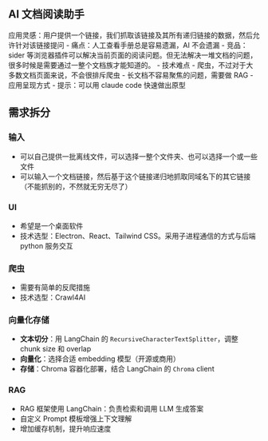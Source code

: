 ## AI 文档阅读助手
应用灵感：用户提供一个链接，我们抓取该链接及其所有递归链接的数据，然后允许针对该链接提问
    - 痛点：人工查看手册总是容易遗漏，AI 不会遗漏
    - 竞品：sider 等浏览器插件可以解决当前页面的阅读问题。但无法解决一堆文档的问题，很多时候是需要通过一整个文档族才能知道的。
    - 技术难点
        - 爬虫，不过对于大多数文档页面来说，不会很排斥爬虫
        - 长文档不容易聚焦的问题，需要做 RAG
        - 应用呈现方式
    - 提示：可以用 claude code 快速做出原型
## 需求拆分
### 输入
- 可以自己提供一批离线文件，可以选择一整个文件夹、也可以选择一个或一些文件
- 可以输入一个文档链接，然后基于这个链接递归地抓取同域名下的其它链接（不能抓别的，不然就无穷无尽了）
### UI
- 希望是一个桌面软件
- 技术选型：Electron、React、Tailwind CSS。采用子进程通信的方式与后端 python 服务交互
### 爬虫
- 需要有简单的反爬措施
- 技术选型：Crawl4AI
### 向量化存储
- **文本切分**：用 LangChain 的 `RecursiveCharacterTextSplitter`，调整 chunk size 和 overlap
- **向量化**：选择合适 embedding 模型（开源或商用）
- **存储**：Chroma 容器化部署，结合 LangChain 的 `Chroma` client
### RAG
- RAG 框架使用 LangChain：负责检索和调用 LLM 生成答案
- 自定义 Prompt 模板增强上下文理解
- 增加缓存机制，提升响应速度
